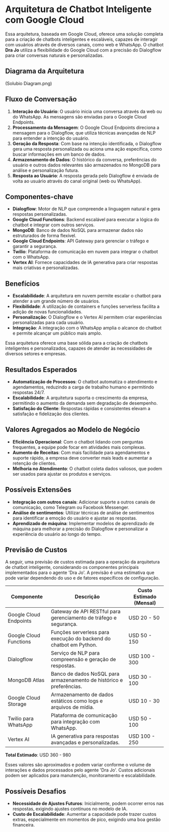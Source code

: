 # Arquitetura de Chatbot Inteligente com Google Cloud

Essa arquitetura, baseada em Google Cloud, oferece uma solução completa para a criação de chatbots inteligentes e escaláveis, capazes de interagir com usuários através de diversos canais, como web e WhatsApp. O chatbot **Dra Jo** utiliza a flexibilidade do Google Cloud com a precisão do Dialogflow para criar conversas naturais e personalizadas.

## Diagrama da Arquitetura
(Solubio Diagram.png)

## Fluxo de Conversação
1. **Interação do Usuário**: O usuário inicia uma conversa através da web ou do WhatsApp. As mensagens são enviadas para o Google Cloud Endpoints.
2. **Processamento da Mensagem**: O Google Cloud Endpoints direciona a mensagem para o Dialogflow, que utiliza técnicas avançadas de NLP para entender a intenção do usuário.
3. **Geração da Resposta**: Com base na intenção identificada, o Dialogflow gera uma resposta personalizada ou aciona uma ação específica, como buscar informações em um banco de dados.
4. **Armazenamento de Dados**: O histórico da conversa, preferências do usuário e outros dados relevantes são armazenados no MongoDB para análise e personalização futura.
5. **Resposta ao Usuário**: A resposta gerada pelo Dialogflow é enviada de volta ao usuário através do canal original (web ou WhatsApp).

## Componentes-chave
- **Dialogflow**: Motor de NLP que compreende a linguagem natural e gera respostas personalizadas.
- **Google Cloud Functions**: Backend escalável para executar a lógica do chatbot e integrar com outros serviços.
- **MongoDB**: Banco de dados NoSQL para armazenar dados não estruturados de forma flexível.
- **Google Cloud Endpoints**: API Gateway para gerenciar o tráfego e garantir a segurança.
- **Twilio**: Plataforma de comunicação em nuvem para integrar o chatbot com o WhatsApp.
- **Vertex AI**: Fornece capacidades de IA generativa para criar respostas mais criativas e personalizadas.

## Benefícios
- **Escalabilidade**: A arquitetura em nuvem permite escalar o chatbot para atender a um grande número de usuários.
- **Flexibilidade**: A utilização de containers e funções serverless facilita a adição de novas funcionalidades.
- **Personalização**: O Dialogflow e o Vertex AI permitem criar experiências personalizadas para cada usuário.
- **Integração**: A integração com o WhatsApp amplia o alcance do chatbot e permite alcançar um público mais amplo.

Essa arquitetura oferece uma base sólida para a criação de chatbots inteligentes e personalizados, capazes de atender às necessidades de diversos setores e empresas.

## Resultados Esperados
- **Automatização de Processos**: O chatbot automatiza o atendimento e agendamentos, reduzindo a carga de trabalho humano e permitindo respostas 24/7.
- **Escalabilidade**: A arquitetura suporta o crescimento da empresa, permitindo o aumento da demanda sem degradação de desempenho.
- **Satisfação do Cliente**: Respostas rápidas e consistentes elevam a satisfação e fidelização dos clientes.

## Valores Agregados ao Modelo de Negócio
- **Eficiência Operacional**: Com o chatbot lidando com perguntas frequentes, a equipe pode focar em atividades mais complexas.
- **Aumento de Receitas**: Com mais facilidade para agendamentos e suporte rápido, a empresa deve converter mais leads e aumentar a retenção de clientes.
- **Melhoria no Atendimento**: O chatbot coleta dados valiosos, que podem ser usados para ajustar os produtos e serviços.

## Possíveis Extensões
- **Integração com outros canais**: Adicionar suporte a outros canais de comunicação, como Telegram ou Facebook Messenger.
- **Análise de sentimentos**: Utilizar técnicas de análise de sentimentos para identificar a emoção do usuário e ajustar as respostas.
- **Aprendizado de máquina**: Implementar modelos de aprendizado de máquina para melhorar a precisão do Dialogflow e personalizar a experiência do usuário ao longo do tempo.

## Previsão de Custos
A seguir, uma previsão de custos estimada para a operação da arquitetura de chatbot inteligente, considerando os componentes principais implementados para o agente 'Dra Jo'. A previsão é uma estimativa que pode variar dependendo do uso e de fatores específicos de configuração.

| Componente             | Descrição                                                      | Custo Estimado (Mensal) |
|------------------------|----------------------------------------------------------------|--------------------------|
| Google Cloud Endpoints | Gateway de API RESTful para gerenciamento de tráfego e segurança. | USD 20 - 50              |
| Google Cloud Functions | Funções serverless para execução do backend do chatbot em Python. | USD 50 - 150             |
| Dialogflow             | Serviço de NLP para compreensão e geração de respostas.           | USD 100 - 300            |
| MongoDB Atlas          | Banco de dados NoSQL para armazenamento de histórico e preferências. | USD 30 - 100            |
| Google Cloud Storage   | Armazenamento de dados estáticos como logs e arquivos de mídia. | USD 10 - 30              |
| Twilio para WhatsApp   | Plataforma de comunicação para integração com WhatsApp.         | USD 50 - 100             |
| Vertex AI              | IA generativa para respostas avançadas e personalizadas.       | USD 100 - 250            |

**Total Estimado**: USD 360 - 980

Esses valores são aproximados e podem variar conforme o volume de interações e dados processados pelo agente 'Dra Jo'. Custos adicionais podem ser aplicados para manutenção, monitoramento e escalabilidade.

## Possíveis Desafios
- **Necessidade de Ajustes Futuros**: Inicialmente, podem ocorrer erros nas respostas, exigindo ajustes contínuos no modelo de IA.
- **Custo de Escalabilidade**: Aumentar a capacidade pode trazer custos extras, especialmente em momentos de pico, exigindo uma boa gestão financeira.
